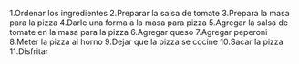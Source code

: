 1.Ordenar los ingredientes
2.Preparar la salsa de tomate
3.Prepara la masa para la pizza
4.Darle una forma a la masa para pizza
5.Agregar la salsa de tomate en la masa para la pizza
6.Agregar queso 
7.Agregar peperoni
8.Meter la pizza al horno
9.Dejar que la pizza se cocine
10.Sacar la pizza
11.Disfritar
